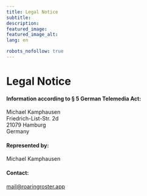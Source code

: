 ```yaml
---
title: Legal Notice
subtitle:
description:
featured_image:
featured_image_alt:
lang: en

robots_nofollow: true
---
```


<h1 class="website__hidden">Legal Notice</h1>

#### Information according to § 5 German Telemedia Act:

Michael Kamphausen  
Friedrich-List-Str. 2d  
21079 Hamburg  
Germany

#### Represented by:

Michael Kamphausen

#### Contact:

<p><a href="&#109;&#97;&#105;&#108;&#116;&#111;&#58;&#109;&#97;&#105;&#108;&#64;&#114;&#111;&#97;&#114;&#105;&#110;&#103;&#114;&#111;&#115;&#116;&#101;&#114;&#46;&#97;&#112;&#112;">&#109;&#97;&#105;&#108;&#64;&#114;&#111;&#97;&#114;&#105;&#110;&#103;&#114;&#111;&#115;&#116;&#101;&#114;&#46;&#97;&#112;&#112;</a></p>
